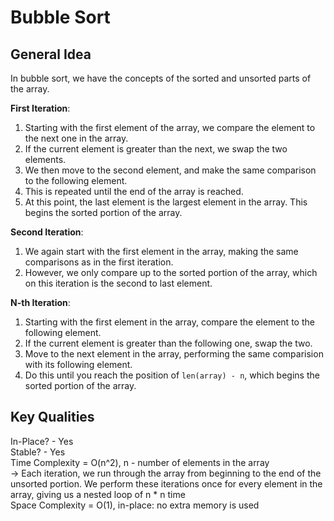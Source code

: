# Bubble Sort

## General Idea
In bubble sort, we have the concepts of the sorted and unsorted parts of the array. 

**First Iteration**:
1. Starting with the first element of the array, we compare the element to the next one in the array.
2. If the current element is greater than the next, we swap the two elements.
3. We then move to the second element, and make the same comparison to the following element.
4. This is repeated until the end of the array is reached.
5. At this point, the last element is the largest element in the array.
This begins the sorted portion of the array.

**Second Iteration**:
1. We again start with the first element in the array, making the same comparisons as in the first iteration.
2. However, we only compare up to the sorted portion of the array, which on this iteration is the second to last element.

**N-th Iteration**:
1. Starting with the first element in the array, compare the element to the following element.
2. If the current element is greater than the following one, swap the two.
3. Move to the next element in the array, performing the same comparision with its following element.
4. Do this until you reach the position of `len(array) - n`, which begins the sorted portion of the array.


## Key Qualities
In-Place? - Yes \
Stable?   - Yes \
Time Complexity  = O(n^2),
                    n - number of elements in the array \
-> Each iteration, we run through the array from beginning to the end of the unsorted portion. We perform these iterations once for every element in the array, giving us a nested loop of n * n time \
Space Complexity = O(1), 
                    in-place: no extra memory is used